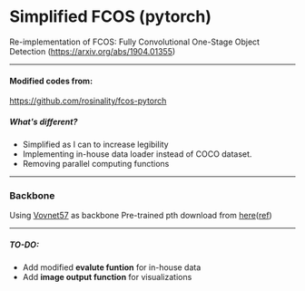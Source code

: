 # Simplified FCOS (pytorch)
Re-implementation of FCOS: Fully Convolutional One-Stage Object Detection (https://arxiv.org/abs/1904.01355)

---
#### Modified codes from:  
https://github.com/rosinality/fcos-pytorch

##### What's different?
- Simplified as I can to increase legibility  
- Implementing in-house data loader instead of COCO dataset.
- Removing parallel computing functions
---
### Backbone
Using [Vovnet57](https://arxiv.org/abs/1904.09730) as backbone
Pre-trained pth download from [here](https://dl.dropbox.com/s/6bfu9gstbwfw31m/vovnet57_torchvision.pth?dl=1)([ref](https://github.com/stigma0617/VoVNet.pytorch/blob/master/models_vovnet/vovnet.py)) 

---
##### TO-DO:  
- Add modified **evalute funtion** for in-house data  
- Add **image output function** for visualizations
